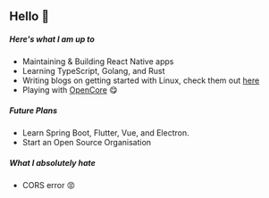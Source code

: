 ## Hello 👋

##### Here's what I am up to
* Maintaining & Building React Native apps
* Learning TypeScript, Golang, and Rust
* Writing blogs on getting started with Linux, check them out [here](https://medium.com/vit-linux-user-group/introduction-to-linux-part-1-first-blood-3cd248b8ede0)
* Playing with [OpenCore](https://dortania.github.io/OpenCore-Desktop-Guide/) 😋

##### Future Plans
* Learn Spring Boot, Flutter, Vue, and Electron.
* Start an Open Source Organisation

##### What I absolutely hate
* CORS error 😡

